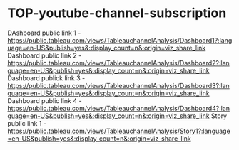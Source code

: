 # TOP-youtube-channel-subscription
DAshboard public link 1 -https://public.tableau.com/views/TableauchannelAnalysis/Dashboard1?:language=en-US&publish=yes&:display_count=n&:origin=viz_share_link
Dashboard public link 2 -https://public.tableau.com/views/TableauchannelAnalysis/Dashboard2?:language=en-US&publish=yes&:display_count=n&:origin=viz_share_link
Dashboard publick link 3 -https://public.tableau.com/views/TableauchannelAnalysis/Dashboard3?:language=en-US&publish=yes&:display_count=n&:origin=viz_share_link
Dashboard public link 4 - https://public.tableau.com/views/TableauchannelAnalysis/Dashboard4?:language=en-US&publish=yes&:display_count=n&:origin=viz_share_link
Story public link 1 - https://public.tableau.com/views/TableauchannelAnalysis/Story1?:language=en-US&publish=yes&:display_count=n&:origin=viz_share_link

